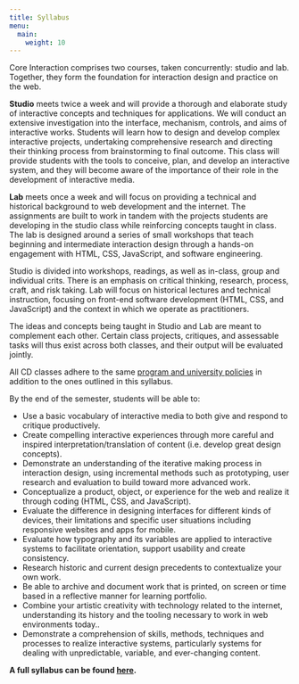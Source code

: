 ```yaml
---
title: Syllabus
menu: 
  main:
    weight: 10
---
```

Core Interaction comprises two courses, taken concurrently: studio and lab. Together, they form the foundation for interaction design and practice on the web. 

**Studio** meets twice a week and will provide a thorough and elaborate study of interactive concepts and techniques for applications. We will conduct an extensive investigation into the interface, mechanism, controls, and aims of interactive works. Students will learn how to design and develop complex interactive projects, undertaking comprehensive research and directing their thinking process from brainstorming to final outcome. This class will provide students with the tools to conceive, plan, and develop an interactive system, and they will become aware of the importance of their role in the development of interactive media.

**Lab** meets once a week and will focus on providing a technical and historical background to web development and the internet. The assignments are built to work in tandem with the projects students are developing in the studio class while reinforcing concepts taught in class. The lab is designed around a series of small workshops that teach beginning and intermediate interaction design through a hands-on engagement with HTML, CSS, JavaScript, and software engineering.

Studio is divided into workshops, readings, as well as in-class, group and individual crits. There is an emphasis on critical thinking, research, process, craft, and risk taking. Lab will focus on historical lectures and technical instruction, focusing on front-end software development (HTML, CSS, and JavaScript) and the context in which we operate as practitioners. 

The ideas and concepts being taught in Studio and Lab are meant to complement each other. Certain class projects, critiques, and assessable tasks will thus exist across both classes, and their output will be evaluated jointly.

All CD classes adhere to the same [program and university policies](https://bit.ly/2LHztsW) in addition to the ones outlined in this syllabus.

By the end of the semester, students will be able to:
* Use a basic vocabulary of interactive media to both give and respond to critique productively.
* Create compelling interactive experiences through more careful and inspired interpretation/translation of content (i.e. develop great design concepts).
* Demonstrate an understanding of the iterative making process in interaction design, using incremental methods such as prototyping, user research and evaluation to build toward more advanced work.
* Conceptualize a product, object, or experience for the web and realize it through coding (HTML, CSS, and JavaScript).
* Evaluate the difference in designing interfaces for different kinds of devices, their limitations and specific user situations including responsive websites and apps for mobile.
* Evaluate how typography and its variables are applied to interactive systems to facilitate orientation, support usability and create consistency.
* Research historic and current design precedents to contextualize your own work.
* Be able to archive and document work that is printed, on screen or time based in a reflective manner for learning portfolio.
* Combine your artistic creativity with technology related to the internet, understanding its history and the tooling necessary to work in web environments today..
* Demonstrate a comprehension of skills, methods, techniques and processes to realize interactive systems, particularly systems for dealing with unpredictable, variable, and ever-changing content.


**A full syllabus can be found [here](https://docs.google.com/document/d/1ZO_TX1IGjJ0oo5w1kbEq54Oa9DSZLbkbXJt5v_NObTI/edit?usp=sharing).**
